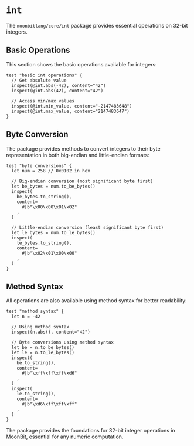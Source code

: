 # `int`

The `moonbitlang/core/int` package provides essential operations on 32-bit integers.

## Basic Operations

This section shows the basic operations available for integers:

```moonbit
test "basic int operations" {
  // Get absolute value
  inspect(@int.abs(-42), content="42")
  inspect(@int.abs(42), content="42")

  // Access min/max values
  inspect(@int.min_value, content="-2147483648")
  inspect(@int.max_value, content="2147483647")
}
```

## Byte Conversion

The package provides methods to convert integers to their byte representation in both big-endian and little-endian formats:

```moonbit
test "byte conversions" {
  let num = 258 // 0x0102 in hex

  // Big-endian conversion (most significant byte first)
  let be_bytes = num.to_be_bytes()
  inspect(
    be_bytes.to_string(),
    content=
      #|b"\x00\x00\x01\x02"
    ,
  )

  // Little-endian conversion (least significant byte first)
  let le_bytes = num.to_le_bytes()
  inspect(
    le_bytes.to_string(),
    content=
      #|b"\x02\x01\x00\x00"
    ,
  )
}
```

## Method Syntax

All operations are also available using method syntax for better readability:

```moonbit
test "method syntax" {
  let n = -42

  // Using method syntax
  inspect(n.abs(), content="42")

  // Byte conversions using method syntax
  let be = n.to_be_bytes()
  let le = n.to_le_bytes()
  inspect(
    be.to_string(),
    content=
      #|b"\xff\xff\xff\xd6"
    ,
  )
  inspect(
    le.to_string(),
    content=
      #|b"\xd6\xff\xff\xff"
    ,
  )
}
```

The package provides the foundations for 32-bit integer operations in MoonBit, essential for any numeric computation.
